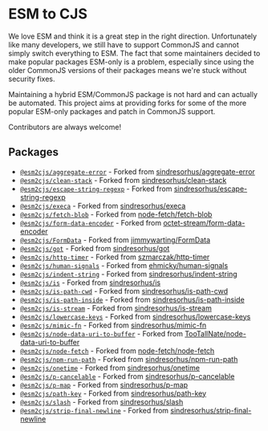 # ESM to CJS

We love ESM and think it is a great step in the right direction. Unfortunately like many developers, we still have to support CommonJS and cannot simply switch everything to ESM.
The fact that some maintainers decided to make popular packages ESM-only is a problem, especially since using the older CommonJS versions of their packages means we're stuck without security fixes.

Maintaining a hybrid ESM/CommonJS package is not hard and can actually be automated. This project aims at providing forks for some of the more popular ESM-only packages and patch in CommonJS support.

Contributors are always welcome!

## Packages
<!-- BEGIN PACKAGES -->
* [`@esm2cjs/aggregate-error`](https://github.com/esm2cjs/aggregate-error) - Forked from [sindresorhus/aggregate-error](https://github.com/sindresorhus/aggregate-error)
* [`@esm2cjs/clean-stack`](https://github.com/esm2cjs/clean-stack) - Forked from [sindresorhus/clean-stack](https://github.com/sindresorhus/clean-stack)
* [`@esm2cjs/escape-string-regexp`](https://github.com/esm2cjs/escape-string-regexp) - Forked from [sindresorhus/escape-string-regexp](https://github.com/sindresorhus/escape-string-regexp)
* [`@esm2cjs/execa`](https://github.com/esm2cjs/execa) - Forked from [sindresorhus/execa](https://github.com/sindresorhus/execa)
* [`@esm2cjs/fetch-blob`](https://github.com/esm2cjs/fetch-blob) - Forked from [node-fetch/fetch-blob](https://github.com/node-fetch/fetch-blob)
* [`@esm2cjs/form-data-encoder`](https://github.com/esm2cjs/form-data-encoder) - Forked from [octet-stream/form-data-encoder](https://github.com/octet-stream/form-data-encoder)
* [`@esm2cjs/FormData`](https://github.com/esm2cjs/FormData) - Forked from [jimmywarting/FormData](https://github.com/jimmywarting/FormData)
* [`@esm2cjs/got`](https://github.com/esm2cjs/got) - Forked from [sindresorhus/got](https://github.com/sindresorhus/got)
* [`@esm2cjs/http-timer`](https://github.com/esm2cjs/http-timer) - Forked from [szmarczak/http-timer](https://github.com/szmarczak/http-timer)
* [`@esm2cjs/human-signals`](https://github.com/esm2cjs/human-signals) - Forked from [ehmicky/human-signals](https://github.com/ehmicky/human-signals)
* [`@esm2cjs/indent-string`](https://github.com/esm2cjs/indent-string) - Forked from [sindresorhus/indent-string](https://github.com/sindresorhus/indent-string)
* [`@esm2cjs/is`](https://github.com/esm2cjs/is) - Forked from [sindresorhus/is](https://github.com/sindresorhus/is)
* [`@esm2cjs/is-path-cwd`](https://github.com/esm2cjs/is-path-cwd) - Forked from [sindresorhus/is-path-cwd](https://github.com/sindresorhus/is-path-cwd)
* [`@esm2cjs/is-path-inside`](https://github.com/esm2cjs/is-path-inside) - Forked from [sindresorhus/is-path-inside](https://github.com/sindresorhus/is-path-inside)
* [`@esm2cjs/is-stream`](https://github.com/esm2cjs/is-stream) - Forked from [sindresorhus/is-stream](https://github.com/sindresorhus/is-stream)
* [`@esm2cjs/lowercase-keys`](https://github.com/esm2cjs/lowercase-keys) - Forked from [sindresorhus/lowercase-keys](https://github.com/sindresorhus/lowercase-keys)
* [`@esm2cjs/mimic-fn`](https://github.com/esm2cjs/mimic-fn) - Forked from [sindresorhus/mimic-fn](https://github.com/sindresorhus/mimic-fn)
* [`@esm2cjs/node-data-uri-to-buffer`](https://github.com/esm2cjs/node-data-uri-to-buffer) - Forked from [TooTallNate/node-data-uri-to-buffer](https://github.com/TooTallNate/node-data-uri-to-buffer)
* [`@esm2cjs/node-fetch`](https://github.com/esm2cjs/node-fetch) - Forked from [node-fetch/node-fetch](https://github.com/node-fetch/node-fetch)
* [`@esm2cjs/npm-run-path`](https://github.com/esm2cjs/npm-run-path) - Forked from [sindresorhus/npm-run-path](https://github.com/sindresorhus/npm-run-path)
* [`@esm2cjs/onetime`](https://github.com/esm2cjs/onetime) - Forked from [sindresorhus/onetime](https://github.com/sindresorhus/onetime)
* [`@esm2cjs/p-cancelable`](https://github.com/esm2cjs/p-cancelable) - Forked from [sindresorhus/p-cancelable](https://github.com/sindresorhus/p-cancelable)
* [`@esm2cjs/p-map`](https://github.com/esm2cjs/p-map) - Forked from [sindresorhus/p-map](https://github.com/sindresorhus/p-map)
* [`@esm2cjs/path-key`](https://github.com/esm2cjs/path-key) - Forked from [sindresorhus/path-key](https://github.com/sindresorhus/path-key)
* [`@esm2cjs/slash`](https://github.com/esm2cjs/slash) - Forked from [sindresorhus/slash](https://github.com/sindresorhus/slash)
* [`@esm2cjs/strip-final-newline`](https://github.com/esm2cjs/strip-final-newline) - Forked from [sindresorhus/strip-final-newline](https://github.com/sindresorhus/strip-final-newline)
<!-- END PACKAGES -->
